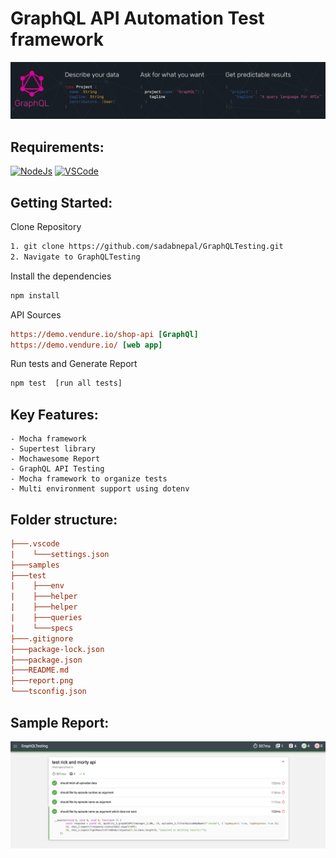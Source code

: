 # GraphQL API Automation Test framework

![header](./samples//GraphQL_banner.png)

## Requirements:

[![NodeJs](https://img.shields.io/badge/-NodeJS-%23339933?logo=npm)](https://nodejs.org/en/download/)
[![VSCode](https://img.shields.io/badge/-Visual%20Studio%20Code-%233178C6?logo=visual-studio-code)](https://code.visualstudio.com/download)

## Getting Started:

Clone Repository

```bash
1. git clone https://github.com/sadabnepal/GraphQLTesting.git
2. Navigate to GraphQLTesting
```

Install the dependencies

```bash
npm install
```

API Sources

```ini
https://demo.vendure.io/shop-api [GraphQl]
https://demo.vendure.io/ [web app]
```

Run tests and Generate Report

```bash
npm test  [run all tests]
```

## Key Features:

    - Mocha framework
    - Supertest library
    - Mochawesome Report
    - GraphQL API Testing
    - Mocha framework to organize tests
    - Multi environment support using dotenv

## Folder structure:

```ini
├───.vscode
|    └───settings.json
├───samples
├───test
|    ├───env
|    ├───helper
|    ├───helper
|    ├───queries
|    └───specs
├───.gitignore
├───package-lock.json
├───package.json
├───README.md
├───report.png
└───tsconfig.json
```

## Sample Report:

![image](./samples/report.png)
